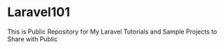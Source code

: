 # Laravel101
This is Public Repository for My Laravel Tutorials and Sample Projects to Share with Public
